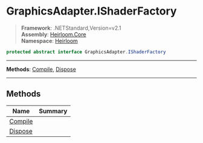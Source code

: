 # GraphicsAdapter.IShaderFactory

> **Framework**: .NETStandard,Version=v2.1  
> **Assembly**: [Heirloom.Core][0]  
> **Namespace**: [Heirloom][0]  

```cs
protected abstract interface GraphicsAdapter.IShaderFactory
```

--------------------------------------------------------------------------------

**Methods**: [Compile][1], [Dispose][2]

--------------------------------------------------------------------------------

## Methods

| Name         | Summary |
|--------------|---------|
| [Compile][1] |         |
| [Dispose][2] |         |

[0]: ..\Heirloom.Core.md
[1]: Heirloom.GraphicsAdapter.IShaderFactory.Compile.md
[2]: Heirloom.GraphicsAdapter.IShaderFactory.Dispose.md
